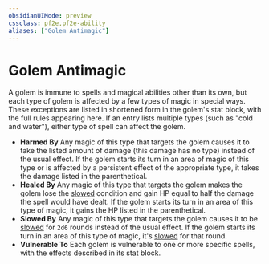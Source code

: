 ```yaml
---
obsidianUIMode: preview
cssclass: pf2e,pf2e-ability
aliases: ["Golem Antimagic"]
---
```

# Golem Antimagic

A golem is immune to spells and magical abilities other than its own, but each type of golem is affected by a few types of magic in special ways. These exceptions are listed in shortened form in the golem's stat block, with the full rules appearing here. If an entry lists multiple types (such as "cold and water"), either type of spell can affect the golem.

- **Harmed By** Any magic of this type that targets the golem causes it to take the listed amount of damage (this damage has no type) instead of the usual effect. If the golem starts its turn in an area of magic of this type or is affected by a persistent effect of the appropriate type, it takes the damage listed in the parenthetical.
- **Healed By** Any magic of this type that targets the golem makes the golem lose the [slowed](rules/conditions.md#Slowed) condition and gain HP equal to half the damage the spell would have dealt. If the golem starts its turn in an area of this type of magic, it gains the HP listed in the parenthetical.
- **Slowed By** Any magic of this type that targets the golem causes it to be [slowed](rules/conditions.md#Slowed) for `2d6` rounds instead of the usual effect. If the golem starts its turn in an area of this type of magic, it's [slowed](rules/conditions.md#Slowed) for that round.
- **Vulnerable To** Each golem is vulnerable to one or more specific spells, with the effects described in its stat block.